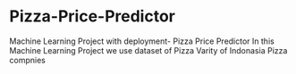 # Pizza-Price-Predictor
Machine Learning Project with deployment- Pizza Price Predictor
In this Machine Learning Project we use dataset of Pizza Varity of Indonasia Pizza compnies
